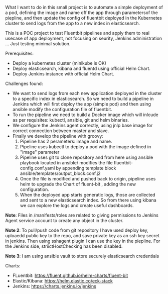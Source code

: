 What I want to do in this small project is to automate a simple deployment of a pod, defining the image and name off the app through parametersof the piepline, and then update the config of fluentbit deployed in the Kubernetes cluster to send logs from the app to a new index in elasticsearch.

This is a POC project to test Fluentbit pipelines and apply them to real usecase of app deployment, not focusing on seurity, Jenkins administration ... Just testing minimal solution.

Prerequisites:
- Deploy a kubernetes cluster (minikube is OK)
- Deploy elasticsearch, kibana and fluentd using official Helm Chart.
- Deploy Jenkins instance with official Helm Chart.


Challenges found:
- We want to send logs from each new application deployed in the cluster to a specific index in elasticsearch. So we need to build a pipeline in Jenkins which will first deploy the app (simple pod) and then using ansible modify the configuration file of fluentbit.
- To run the pipeline we need to build a Docker image which will inlcude as per requisites: kubectl, ansible, git and helm binaries.
- We configure the Jenkins agent correctly, using jnlp base image for correct connection between master and slave.
- Finally we develop the pipeline with groovy:
    1. Pipeline has 2 perameters: image and name.
    2. Pipeline uses kubectl to deploy a pod with the image defined in "image" parameter
    3. Pipeline uses git to clone repository and from here using ansible playbook located in ansible/ modifies the file fluentbit-config.conf.yaml by appending template block ansible/templates/output_block.conf.j2
    4. Once the file is modified and pushed back to origin, pipeline uses helm to upgrade the Chart of fluent-bit , adding the new configuration.
    5. When the deployed app starts generatic logs, those are collected and sent to a new elasticsearch index. So from there using kibana we can explore the logs and create useful dashboards.

**Note**: Files in /manifests/roles are related to giving permissions to Jenkins Agent service account to create any object in the cluster.

**Note 2**: To pull/push code from git repository I have used deploy key, uploaedd public key to the repo, and save private key as an ssh key secret in jenkins. Then using sshagent plugin I can use the key in the piepline. For the Jenkins side, striictHostChecking has been disabled.

**Note 3**: I am using ansible vault to store securely elasticsearch credentials

Charts: 
- FLuentbit: https://fluent.github.io/helm-charts/fluent-bit
- Elastic/Kibana:  https://helm.elastic.co/eck-stack
- Jenkins: https://charts.jenkins.io/jenkins


